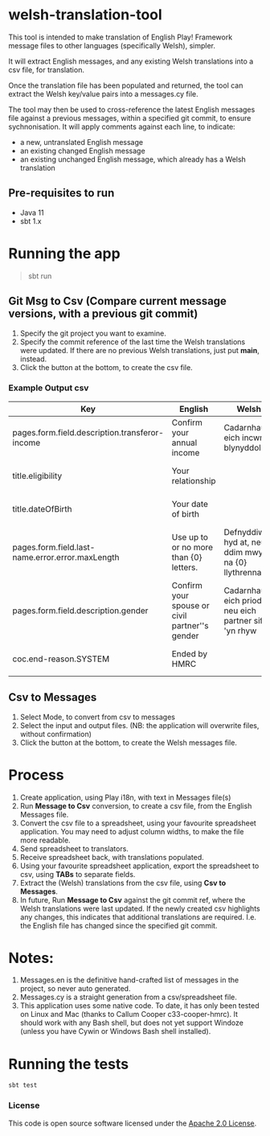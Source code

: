 # welsh-translation-tool


This tool is intended to make translation of English Play! Framework message files to other languages (specifically Welsh), simpler.

It will extract English messages, and any existing Welsh translations into a csv file, for translation.

Once the translation file has been populated and returned, the tool can extract the Welsh key/value pairs into a messages.cy file.

The tool may then be used to cross-reference the latest English messages file against a previous messages, within a specified git commit, to ensure sychnonisation. It will apply comments against each line, to indicate:
 - a new, untranslated English message
 - an existing changed English message
 - an existing unchanged English message, which already has a Welsh translation

## Pre-requisites to run
- Java 11
- sbt 1.x

# Running the app

> sbt run



## Git Msg to Csv (Compare current message versions, with a previous git commit)
1. Specify the git project you want to examine.
2. Specify the commit reference of the last time the Welsh translations were updated. If there are no previous Welsh translations, just put __main__, instead.
3. Click the button at the bottom, to create the csv file.

### Example Output csv

| Key | English | Welsh | Comments |
| ----------|----------|----------|----------|
| pages.form.field.description.transferor-income	| Confirm your annual income	| Cadarnhau eich incwm blynyddol	| English message unchanged |
| title.eligibility |	Your relationship	| |	No Welsh translation found |
| title.dateOfBirth	| Your date of birth	| |	No Welsh translation found |
| pages.form.field.last-name.error.error.maxLength	| Use up to or no more than {0} letters. |	Defnyddiwch hyd at, neu ddim mwy na {0} llythrennau.	| English message unchanged |
| pages.form.field.description.gender |	Confirm your spouse or civil partner''s gender	| Cadarnhau eich priod neu eich partner sifil 'yn rhyw	| English message unchanged |
| coc.end-reason.SYSTEM	| Ended by HMRC	|	| No Welsh translation found |


## Csv to Messages
1. Select Mode, to convert from csv to messages
2. Select the input and output files. (NB: the application will overwrite files, without confirmation)
3. Click the button at the bottom, to create the Welsh messages file.



# Process
 1. Create application, using Play i18n, with text in Messages file(s)
 2. Run **Message to Csv** conversion, to create a csv file, from the English Messages file.
 3. Convert the csv file to a spreadsheet, using your favourite spreadsheet application. You may need to adjust column widths, to make the file more readable.
 4. Send spreadsheet to translators.
 5. Receive spreadsheet back, with translations populated.
 6. Using your favourite spreadsheet application, export the spreadsheet to csv, using __TABs__ to separate fields.
 7. Extract the (Welsh) translations from the csv file, using **Csv to Messages**.
 8. In future, Run **Message to Csv** against the git commit ref, where the Welsh translations were last updated. If the newly created csv highlights any changes, this indicates that additional translations are required. I.e. the English file has changed since the specified git commit.
 
 
# Notes:
 1. Messages.en is the definitive hand-crafted list of messages in the project, so never auto generated.
 2. Messages.cy is a straight generation from a csv/spreadsheet file.
 3. This application uses some native code. To date, it has only been tested on Linux and Mac (thanks to Callum Cooper c33-cooper-hmrc). It should work with any Bash shell, but does not yet support Windoze (unless you have Cywin or Windows Bash shell installed).

# Running the tests

    sbt test

### License

This code is open source software licensed under the [Apache 2.0 License]("http://www.apache.org/licenses/LICENSE-2.0.html").

